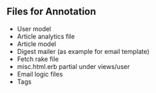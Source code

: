 ## Files for Annotation

- User model
- Article analytics file
- Article model
- Digest mailer (as example for email template)
- Fetch rake file
- misc.html.erb partial under views/user
- Email logic files
- Tags
